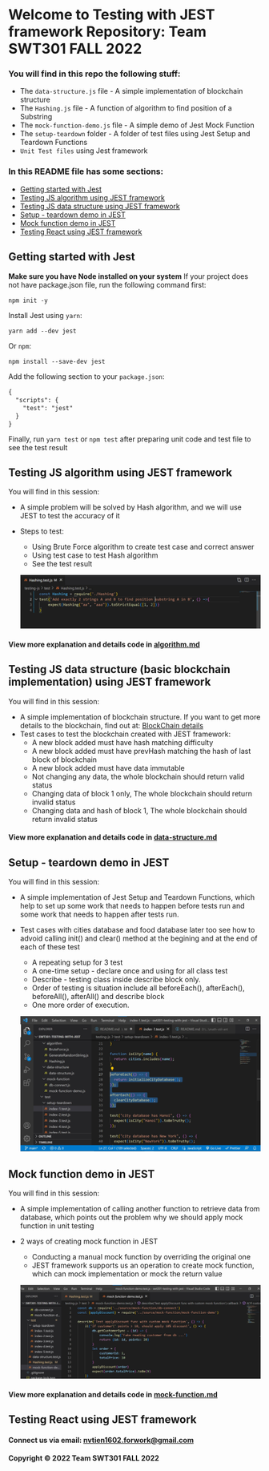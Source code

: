 # Welcome to Testing with JEST framework Repository: Team SWT301 FALL 2022

### You will find in this repo the following stuff:

* The `data-structure.js` file - A simple implementation of blockchain structure
* The `Hashing.js` file - A function of algorithm to find position of a Substring
* The `mock-function-demo.js` file - A simple demo of Jest Mock Function
* The `setup-teardown` folder - A folder of test files using Jest Setup and Teardown Functions
* `Unit Test files` using Jest framework

### In this README file has some sections:
* [Getting started with Jest](https://github.com/viettien1602/swt301-testing-with-jest#getting-started-with-jest)
* [Testing JS algorithm using JEST framework](https://github.com/viettien1602/swt301-testing-with-jest#testing-js-algorithm-using-jest-framework)
* [Testing JS data structure using JEST framework](https://github.com/viettien1602/swt301-testing-with-jest#testing-js-data-structure-basic-blockchain-implementation-using-jest-framework)
* [Setup - teardown demo in JEST](https://github.com/viettien1602/swt301-testing-with-jest#setup---teardown-demo-in-jest)
* [Mock function demo in JEST](https://github.com/viettien1602/swt301-testing-with-jest#mock-function-demo-in-jest)
* [Testing React using JEST framework](https://github.com/viettien1602/swt301-testing-with-jest#testing-react-using-jest-framework)

## Getting started with Jest

**Make sure you have Node installed on your system**
If your project does not have package.json file, run the following command first:

```
npm init -y
```

Install Jest using `yarn`:

```
yarn add --dev jest
```

Or `npm`:

```
npm install --save-dev jest
```

Add the following section to your `package.json`:

```
{
  "scripts": {
    "test": "jest"
  }
}
```

Finally, run `yarn test` or `npm test` after preparing unit code and test file to see the test result


## Testing JS algorithm using JEST framework
You will find in this session:
* A simple problem will be solved by Hash algorithm, and we will use JEST to test the accuracy of it
* Steps to test:
    * Using Brute Force algorithm to create test case and correct answer
    * Using test case to test Hash algorithm
    * See the test result
    
    ![Hashing-test](https://github.com/viettien1602/swt301-testing-with-jest/blob/main/images/hashing-test.jpg)

#### View more explanation and details code in [algorithm.md](https://github.com/viettien1602/swt301-testing-with-jest/blob/main/testing-js/readme-details/algorithm.md)

## Testing JS data structure (basic blockchain implementation) using JEST framework
You will find in this session:
* A simple implementation of blockchain structure. If you want to get more details to the blockchain, find out at: [BlockChain details](https://youtube.com/playlist?list=PLzvRQMJ9HDiTqZmbtFisdXFxul5k0F-Q4)
* Test cases to test the blockchain created with JEST framework:
    * A new block added must have hash matching difficulty
    * A new block added must have prevHash matching the hash of last block of blockchain
    * A new block added must have data immutable
    * Not changing any data, the whole blockchain should return valid status
    * Changing data of block 1 only, The whole blockchain should return invalid status
    * Changing data and hash of block 1, The whole blockchain should return invalid status
#### View more explanation and details code in [data-structure.md](https://github.com/viettien1602/swt301-testing-with-jest/blob/main/testing-js/readme-details/data-structure.md)

## Setup - teardown demo in JEST
You will find in this session:
* A simple implementation of Jest Setup and Teardown Functions, which help to set up some work that needs to happen before tests run and some work that needs to happen after tests run.
* Test cases with cities database and food database later too see how to advoid calling init() and clear() method at the begining and at the end of each of these test
    * A repeating setup for 3 test
    * A one-time setup - declare once and using for all class test
    * Describe - testing class inside describe block only.
    * Order of testing is situation include all beforeEach(), afterEach(), beforeAll(), afterAll() and describe block
    * One more order of execution.

    ![Setup - teardown demo](https://github.com/viettien1602/swt301-testing-with-jest/blob/main/images/setup-and-teardown.jpg)

## Mock function demo in JEST
You will find in this session:
* A simple implementation of calling another function to retrieve data from database, which points out the problem why we should apply mock function in unit testing
* 2 ways of creating mock function in JEST
    * Conducting a manual mock function by overriding the original one
    * JEST framework supports us an operation to create mock function, which can mock implementation or mock the return value

    ![Mockup-test](https://github.com/viettien1602/swt301-testing-with-jest/blob/main/images/mockup.jpg)

#### View more explanation and details code in [mock-function.md](https://github.com/viettien1602/swt301-testing-with-jest/blob/main/testing-js/readme-details/mock-function.md)


## Testing React using JEST framework



#### Connect us via email: nvtien1602.forwork@gmail.com

#### Copyright &#169; 2022 Team SWT301 FALL 2022
